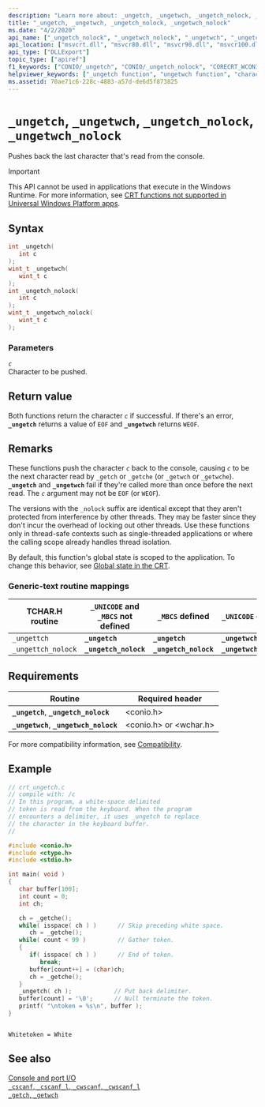 ```yaml
---
description: "Learn more about: _ungetch, _ungetwch, _ungetch_nolock, _ungetwch_nolock"
title: "_ungetch, _ungetwch, _ungetch_nolock, _ungetwch_nolock"
ms.date: "4/2/2020"
api_name: ["_ungetch_nolock", "_ungetwch_nolock", "_ungetwch", "_ungetch", "_o__ungetch", "_o__ungetch_nolock", "_o__ungetwch", "_o__ungetwch_nolock"]
api_location: ["msvcrt.dll", "msvcr80.dll", "msvcr90.dll", "msvcr100.dll", "msvcr100_clr0400.dll", "msvcr110.dll", "msvcr110_clr0400.dll", "msvcr120.dll", "msvcr120_clr0400.dll", "ucrtbase.dll", "api-ms-win-crt-conio-l1-1-0.dll"]
api_type: ["DLLExport"]
topic_type: ["apiref"]
f1_keywords: ["CONIO/_ungetch", "CONIO/_ungetch_nolock", "CORECRT_WCONIO/_ungetwch", "CORECRT_WCONIO/_ungetwch_nolock", "TCHAR/_ungettch", "TCHAR/_ungettch_nolock", "_ungetch", "_ungetch_nolock", "_ungetwch", "_ungetwch_nolock", "_ungettch", "_ungettch_nolock"]
helpviewer_keywords: ["_ungetch function", "ungetwch function", "characters, pushing back to console", "_ungettch_nolock function", "ungettch function", "_ungettch function", "ungetch_nolock function", "ungettch_nolock function", "_ungetwch_nolock function", "_ungetch_nolock function", "ungetwch_nolock function", "_ungetwch function"]
ms.assetid: 70ae71c6-228c-4883-a57d-de6d5f873825
---
```

# `_ungetch`, `_ungetwch`, `_ungetch_nolock`, `_ungetwch_nolock`

Pushes back the last character that's read from the console.

> [!IMPORTANT]
> This API cannot be used in applications that execute in the Windows Runtime. For more information, see [CRT functions not supported in Universal Windows Platform apps](../../cppcx/crt-functions-not-supported-in-universal-windows-platform-apps.md).

## Syntax

```C
int _ungetch(
   int c
);
wint_t _ungetwch(
   wint_t c
);
int _ungetch_nolock(
   int c
);
wint_t _ungetwch_nolock(
   wint_t c
);
```

### Parameters

*`c`*\
Character to be pushed.

## Return value

Both functions return the character *`c`* if successful. If there's an error, **`_ungetch`** returns a value of `EOF` and **`_ungetwch`** returns `WEOF`.

## Remarks

These functions push the character *`c`* back to the console, causing *`c`* to be the next character read by `_getch` or `_getche` (or `_getwch` or `_getwche`). **`_ungetch`** and **`_ungetwch`** fail if they're called more than once before the next read. The *`c`* argument may not be `EOF` (or `WEOF`).

The versions with the `_nolock` suffix are identical except that they aren't protected from interference by other threads. They may be faster since they don't incur the overhead of locking out other threads. Use these functions only in thread-safe contexts such as single-threaded applications or where the calling scope already handles thread isolation.

By default, this function's global state is scoped to the application. To change this behavior, see [Global state in the CRT](../global-state.md).

### Generic-text routine mappings

| TCHAR.H routine | `_UNICODE` and `_MBCS` not defined | `_MBCS` defined | `_UNICODE` defined |
|---|---|---|---|
| `_ungettch` | **`_ungetch`** | **`_ungetch`** | **`_ungetwch`** |
| `_ungettch_nolock` | **`_ungetch_nolock`** | **`_ungetch_nolock`** | **`_ungetwch_nolock`** |

## Requirements

| Routine | Required header |
|---|---|
| **`_ungetch`**, **`_ungetch_nolock`** | \<conio.h> |
| **`_ungetwch`**, **`_ungetwch_nolock`** | \<conio.h> or \<wchar.h> |

For more compatibility information, see [Compatibility](../compatibility.md).

## Example

```C
// crt_ungetch.c
// compile with: /c
// In this program, a white-space delimited
// token is read from the keyboard. When the program
// encounters a delimiter, it uses _ungetch to replace
// the character in the keyboard buffer.
//

#include <conio.h>
#include <ctype.h>
#include <stdio.h>

int main( void )
{
   char buffer[100];
   int count = 0;
   int ch;

   ch = _getche();
   while( isspace( ch ) )      // Skip preceding white space.
      ch = _getche();
   while( count < 99 )         // Gather token.
   {
      if( isspace( ch ) )      // End of token.
         break;
      buffer[count++] = (char)ch;
      ch = _getche();
   }
   _ungetch( ch );            // Put back delimiter.
   buffer[count] = '\0';      // Null terminate the token.
   printf( "\ntoken = %s\n", buffer );
}
```

```Output

Whitetoken = White
```

## See also

[Console and port I/O](../console-and-port-i-o.md)\
[`_cscanf`, `_cscanf_l`, `_cwscanf`, `_cwscanf_l`](cscanf-cscanf-l-cwscanf-cwscanf-l.md)\
[`_getch`, `_getwch`](getch-getwch.md)
